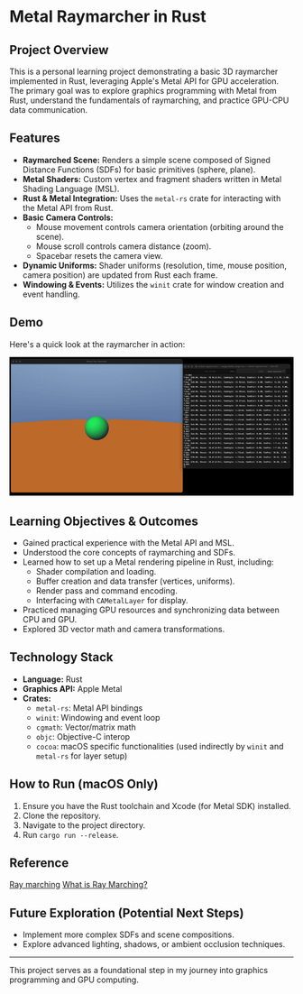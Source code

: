 # Metal Raymarcher in Rust

## Project Overview

This is a personal learning project demonstrating a basic 3D raymarcher implemented in Rust, leveraging Apple's Metal API for GPU acceleration. The primary goal was to explore graphics programming with Metal from Rust, understand the fundamentals of raymarching, and practice GPU-CPU data communication.

## Features

*   **Raymarched Scene:** Renders a simple scene composed of Signed Distance Functions (SDFs) for basic primitives (sphere, plane).
*   **Metal Shaders:** Custom vertex and fragment shaders written in Metal Shading Language (MSL).
*   **Rust & Metal Integration:** Uses the `metal-rs` crate for interacting with the Metal API from Rust.
*   **Basic Camera Controls:**
    *   Mouse movement controls camera orientation (orbiting around the scene).
    *   Mouse scroll controls camera distance (zoom).
    *   Spacebar resets the camera view.
*   **Dynamic Uniforms:** Shader uniforms (resolution, time, mouse position, camera position) are updated from Rust each frame.
*   **Windowing & Events:** Utilizes the `winit` crate for window creation and event handling.

## Demo

Here's a quick look at the raymarcher in action:

![Metal Raymarcher Demo](assets/output.gif)


## Learning Objectives & Outcomes

*   Gained practical experience with the Metal API and MSL.
*   Understood the core concepts of raymarching and SDFs.
*   Learned how to set up a Metal rendering pipeline in Rust, including:
    *   Shader compilation and loading.
    *   Buffer creation and data transfer (vertices, uniforms).
    *   Render pass and command encoding.
    *   Interfacing with `CAMetalLayer` for display.
*   Practiced managing GPU resources and synchronizing data between CPU and GPU.
*   Explored 3D vector math and camera transformations.

## Technology Stack

*   **Language:** Rust
*   **Graphics API:** Apple Metal
*   **Crates:**
    *   `metal-rs`: Metal API bindings
    *   `winit`: Windowing and event loop
    *   `cgmath`: Vector/matrix math
    *   `objc`: Objective-C interop
    *   `cocoa`: macOS specific functionalities (used indirectly by `winit` and `metal-rs` for layer setup)

## How to Run (macOS Only)

1.  Ensure you have the Rust toolchain and Xcode (for Metal SDK) installed.
2.  Clone the repository.
3.  Navigate to the project directory.
4.  Run `cargo run --release`.


## Reference

 [Ray marching](https://en.wikipedia.org/wiki/Ray_marching)
 [What is Ray Marching?]( https://youtu.be/TSAIR03FPfY)



## Future Exploration (Potential Next Steps)

*   Implement more complex SDFs and scene compositions.
*   Explore advanced lighting, shadows, or ambient occlusion techniques.

---

This project serves as a foundational step in my journey into graphics programming and GPU computing.

